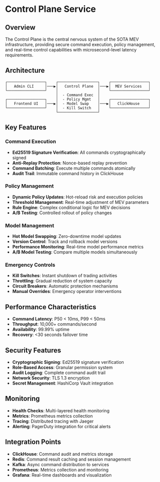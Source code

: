 # Control Plane Service

## Overview

The Control Plane is the central nervous system of the SOTA MEV infrastructure, providing secure command execution, policy management, and real-time control capabilities with microsecond-level latency requirements.

## Architecture

```
┌─────────────────┐    ┌──────────────────┐    ┌─────────────────┐
│   Admin CLI     │───▶│   Control Plane  │───▶│  MEV Services   │
└─────────────────┘    │                  │    └─────────────────┘
                       │  - Command Exec  │
┌─────────────────┐    │  - Policy Mgmt   │    ┌─────────────────┐
│   Frontend UI   │───▶│  - Model Swap    │───▶│   ClickHouse    │
└─────────────────┘    │  - Kill Switch   │    └─────────────────┘
                       └──────────────────┘
```

## Key Features

### Command Execution
- **Ed25519 Signature Verification**: All commands cryptographically signed
- **Anti-Replay Protection**: Nonce-based replay prevention
- **Command Batching**: Execute multiple commands atomically
- **Audit Trail**: Immutable command history in ClickHouse

### Policy Management  
- **Dynamic Policy Updates**: Hot-reload risk and execution policies
- **Threshold Management**: Real-time adjustment of MEV parameters
- **Rule Engine**: Complex conditional logic for MEV decisions
- **A/B Testing**: Controlled rollout of policy changes

### Model Management
- **Hot Model Swapping**: Zero-downtime model updates
- **Version Control**: Track and rollback model versions
- **Performance Monitoring**: Real-time model performance metrics
- **A/B Model Testing**: Compare multiple models simultaneously

### Emergency Controls
- **Kill Switches**: Instant shutdown of trading activities
- **Throttling**: Gradual reduction of system capacity
- **Circuit Breakers**: Automatic protection mechanisms
- **Manual Overrides**: Emergency operator interventions

## Performance Characteristics

- **Command Latency**: P50 < 10ms, P99 < 50ms
- **Throughput**: 10,000+ commands/second
- **Availability**: 99.99% uptime
- **Recovery**: <30 seconds failover time

## Security Features

- **Cryptographic Signing**: Ed25519 signature verification
- **Role-Based Access**: Granular permission system
- **Audit Logging**: Complete command audit trail
- **Network Security**: TLS 1.3 encryption
- **Secret Management**: HashiCorp Vault integration

## Monitoring

- **Health Checks**: Multi-layered health monitoring
- **Metrics**: Prometheus metrics collection
- **Tracing**: Distributed tracing with Jaeger
- **Alerting**: PagerDuty integration for critical alerts

## Integration Points

- **ClickHouse**: Command audit and metrics storage
- **Redis**: Command result caching and session management  
- **Kafka**: Async command distribution to services
- **Prometheus**: Metrics collection and monitoring
- **Grafana**: Real-time dashboards and visualization
